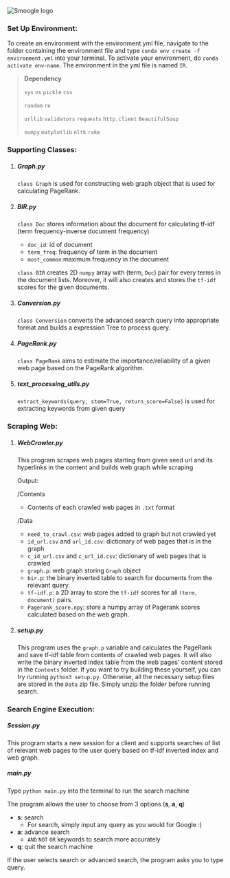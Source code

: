 

![Smoogle logo](https://raw.githubusercontent.com/lequytra/Search-Engine/master/Smoogle.png?token=AIDPAJET32NLGU5G57ETJZS5RK6V4)

### Set Up Environment:
To create an environment with the environment.yml file, navigate to the folder containing the environment file and type ```conda env create -f environment.yml``` into your terminal. To activate your environment, do ```conda activate env-name```. The environment in the yml file is named ```IR```. 

> **Dependency**
>
> ```sys```  ```os```  ```pickle```   ```csv```
>
> ```random```  ```re```
>
> ```urllib```   ```validators```  ```requests```  ```http.client```  ```BeautifulSoup```  
>
> ```numpy```    ```matplotlib```  ```nltk```    ```rake``` 

### Supporting Classes:

1. ##### Graph.py

   ```class Graph``` is used for constructing web graph object that is used for calculating PageRank.

2. ##### BIR.py

   ```class Doc``` stores information about the document for calculating tf-idf  (term frequency-inverse document frequency)

   - ```doc_id```: id of document
   - ```term_freq```: frequency of term in the document
   - ```most_common```:maximum frequency in the document

   ```class BIR``` creates 2D ```numpy``` array with (term, ```Doc```) pair for every terms in the document lists. Moreover, it will also creates and stores the ```tf-idf``` scores for the given documents. 

3. ##### Conversion.py

   ```class Conversion``` converts the advanced search query into appropriate format and builds a expression Tree to process query.

4. ##### PageRank.py

   ```class PageRank``` aims to estimate the importance/reliability of a given web page based on the PageRank algorithm.

5. ##### text_processing_utils.py

   ```extract_keywords(query, stem=True, return_score=False)``` is used for extracting keywords from given query

### Scraping Web:

1. ##### WebCrawler.py

   This program scrapes web pages starting from given seed url and its hyperlinks in the content and builds web graph while scraping 

   Output: 

   /Contents		

   - Contents of each crawled web pages in ```.txt``` format

   /Data

   - ```need_to_crawl.csv```: web pages added to graph but not crawled yet
   - ```id_url.csv``` and ```url_id.csv```: dictionary of web pages that is in the graph
   - ```c_id_url.csv``` and ```c_url_id.csv```: dictionary of web pages that is crawled
   - ```graph.p```: web graph storing ```Graph``` object
   - ```bir.p```: the binary inverted table to search for documents from the relevant query. 
   - ```tf-idf.p```: a 2D array to store the ```tf-idf``` scores for all ```(term, document)``` pairs.
   - ```Pagerank_score.npy```: store a numpy array of Pagerank scores calculated based on the web graph. 

2. ##### setup.py

   This program uses the ```graph.p``` variable and calculates the PageRank and save tf-idf table from contents of crawled web pages. It will also write the binary inverted index table from the web pages' content stored in the ```Contents``` folder. If you want to try building these yourself, you can try running ```python3 setup.py```. Otherwise, all the necessary setup files are stored in the ```Data``` zip file. Simply unzip the folder before running search. 

### Search Engine Execution:

##### Session.py

This program starts a new session for a client and supports searches of list of relevant web pages to the user query based on tf-idf inverted index and web graph.

##### main.py

Type ```python main.py``` into the terminal to run the search machine

The program allows the user to choose from 3 options (**s**, **a**, **q**)

- **s**: search
   - For search, simply input any query as you would for Google :)
- **a**: advance search
  - ```AND``` ```NOT``` ``OR`` keywords to search more accurately
- **q**: quit the search machine

If the user selects search or advanced search, the program asks you to type query.



